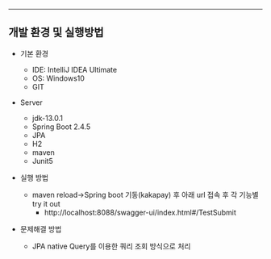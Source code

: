 
---

## 개발 환경 및 실행방법
- 기본 환경
    - IDE: IntelliJ IDEA Ultimate
    - OS: Windows10
    - GIT

- Server
    - jdk-13.0.1
    - Spring Boot 2.4.5
    - JPA
    - H2
    - maven
    - Junit5


- 실행 방법
  - maven reload->Spring boot 기동(kakapay) 후
    아래 url 접속 후 각 기능별 try it out
    - http://localhost:8088/swagger-ui/index.html#/TestSubmit
  
  
- 문제해결 방법
  - JPA native Query를 이용한 쿼리 조회 방식으로 처리 